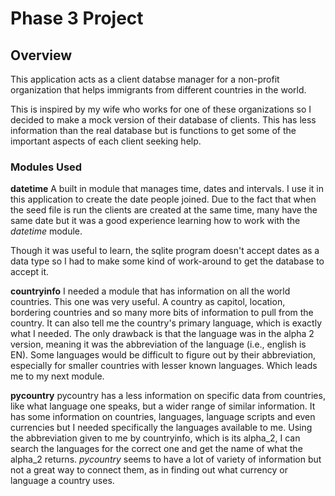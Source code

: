 # Phase 3 Project
## Overview
This application acts as a client databse manager for a non-profit organization that helps immigrants from different countries in the world.

This is inspired by my wife who works for one of these organizations so I decided to make a mock version of their database of clients. This has less information than the real database but is functions to get some of the important aspects of each client seeking help.

### Modules Used
**datetime** A built in module that manages time, dates and intervals. I use it in this application to create the date people joined. Due to the fact that when the seed file is run the clients are created at the same time, many have the same date but it was a good experience learning how to work with the *datetime* module.

Though it was useful to learn, the sqlite program doesn't accept dates as a data type so I had to make some kind of work-around to get the database to accept it.

**countryinfo** I needed a module that has information on all the world countries. This one was very useful. A country as capitol, location, bordering countries and so many more bits of information to pull from the country. It can also tell me the country's primary language, which is exactly what I needed. The only drawback is that the language was in the alpha 2 version, meaning it was the abbreviation of the language (i.e., english is EN). Some languages would be difficult to figure out by their abbreviation, especially for smaller countries with lesser known languages. Which leads me to my next module.

**pycountry** pycountry has a less information on specific data from countries, like what language one speaks, but a wider range of similar information. It has some information on countries, languages, language scripts and even currencies but I needed specifically the languages available to me. Using the abbreviation given to me by countryinfo, which is its alpha_2, I can search the languages for the correct one and get the name of what the alpha_2 returns. *pycountry* seems to have a lot of variety of information but not a great way to connect them, as in finding out what currency or language a country uses.


